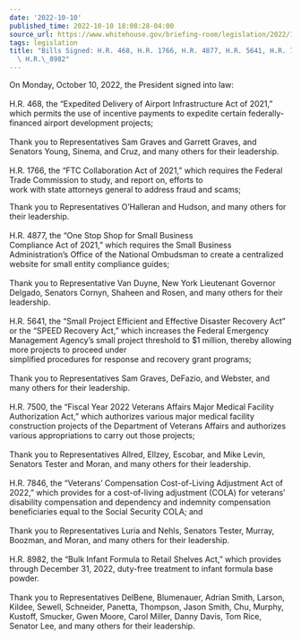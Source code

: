 ```yaml
---
date: '2022-10-10'
published_time: 2022-10-10 18:08:28-04:00
source_url: https://www.whitehouse.gov/briefing-room/legislation/2022/10/10/bills-signed-h-r-468-h-r-1766-h-r-4877-h-r-5641-h-r-7500-h-r-7846-h-r-8982/
tags: legislation
title: "Bills Signed: H.R. 468, H.R. 1766, H.R. 4877, H.R. 5641, H.R. 7500, H.R. 7846,\
  \ H.R.\_8982"
---
```

 
On Monday, October 10, 2022, the President signed into law:  
   
H.R. 468, the “Expedited Delivery of Airport Infrastructure Act of
2021,” which permits the use of incentive payments to expedite certain
federally-financed airport development projects;  
   
Thank you to Representatives Sam Graves and Garrett Graves, and Senators
Young, Sinema, and Cruz, and many others for their leadership.  
   
H.R. 1766, the “FTC Collaboration Act of 2021,” which requires the
Federal Trade Commission to study, and report on, efforts to  
work with state attorneys general to address fraud and scams;

Thank you to Representatives O’Halleran and Hudson, and many others for
their leadership.  
   
H.R. 4877, the “One Stop Shop for Small Business  
Compliance Act of 2021,” which requires the Small Business
Administration’s Office of the National Ombudsman to create a
centralized website for small entity compliance guides;  
   
Thank you to Representative Van Duyne, New York Lieutenant Governor
Delgado, Senators Cornyn, Shaheen and Rosen, and many others for their
leadership.  
   
H.R. 5641, the “Small Project Efficient and Effective Disaster Recovery
Act” or the “SPEED Recovery Act,” which increases the Federal Emergency
Management Agency’s small project threshold to $1 million, thereby
allowing more projects to proceed under  
simplified procedures for response and recovery grant programs;   
   
Thank you to Representatives Sam Graves, DeFazio, and Webster, and many
others for their leadership.  
   
H.R. 7500, the “Fiscal Year 2022 Veterans Affairs Major Medical Facility
Authorization Act,” which authorizes various major medical facility
construction projects of the Department of Veterans Affairs and
authorizes various appropriations to carry out those projects;  
   
Thank you to Representatives Allred, Ellzey, Escobar, and Mike Levin,
Senators Tester and Moran, and many others for their leadership.  
   
H.R. 7846, the “Veterans’ Compensation Cost-of-Living Adjustment Act of
2022,” which provides for a cost-of-living adjustment (COLA) for
veterans’ disability compensation and dependency and indemnity
compensation beneficiaries equal to the Social Security COLA; and  
   
Thank you to Representatives Luria and Nehls, Senators Tester, Murray,
Boozman, and Moran, and many others for their leadership.  
   
H.R. 8982, the “Bulk Infant Formula to Retail Shelves Act,” which
provides through December 31, 2022, duty-free treatment to infant
formula base powder.  
   
Thank you to Representatives DelBene, Blumenauer, Adrian Smith, Larson,
Kildee, Sewell, Schneider, Panetta, Thompson, Jason Smith, Chu, Murphy,
Kustoff, Smucker, Gwen Moore, Carol Miller, Danny Davis, Tom Rice,
Senator Lee, and many others for their leadership.
